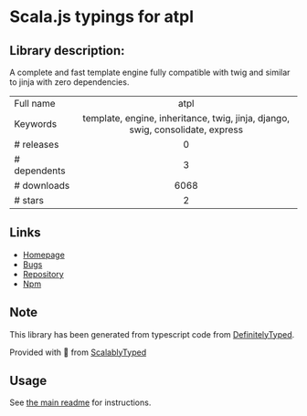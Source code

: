 
# Scala.js typings for atpl


## Library description:
A complete and fast template engine fully compatible with twig and similar to jinja with zero dependencies.

|                    |                 |
| ------------------ | :-------------: |
| Full name          | atpl |
| Keywords           | template, engine, inheritance, twig, jinja, django, swig, consolidate, express |
| # releases         | 0 |
| # dependents       | 3 |
| # downloads        | 6068 |
| # stars            | 2 |

## Links
- [Homepage](https://github.com/soywiz/atpl.js)
- [Bugs](https://github.com/soywiz/atpl.js/issues)
- [Repository](https://github.com/soywiz/atpl.js)
- [Npm](https://www.npmjs.com/package/atpl)
    


## Note
This library has been generated from typescript code from [DefinitelyTyped](https://definitelytyped.org).

Provided with :purple_heart: from [ScalablyTyped](https://github.com/oyvindberg/ScalablyTyped)

## Usage
See [the main readme](../../readme.md) for instructions.



